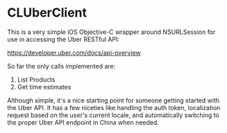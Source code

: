 # CLUberClient

This is a very simple iOS Objective-C wrapper around NSURLSession 
for use in accessing the Uber RESTful API:

https://developer.uber.com/docs/api-overview

So far the only calls implemented are:

   1. List Products
   2. Get time estimates

Although simple, it's a nice starting point for someone getting 
started with the Uber API. It has a few niceties like handling 
the auth token, localization request based on the user's current
locale, and automatically switching to the proper Uber API endpoint
in China when needed.
